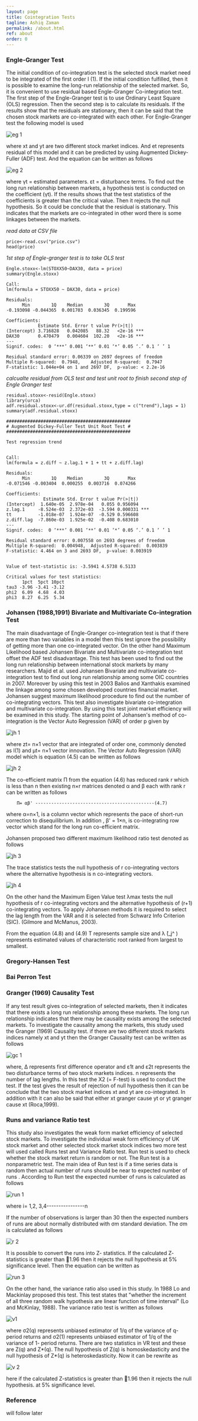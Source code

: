 ```yaml
---
layout: page
title: Cointegration Tests
tagline: Ashiq Zaman
permalink: /about.html
ref: about
order: 0
---
```


### Engle-Granger Test

The initial condition of co-integration test is the selected stock market need to be integrated of the first order I (1). If the initial condition fulfilled, then it is possible to examine the long-run relationship of the selected market. So, it is convenient to use residual based Engle-Granger Co-integration test. The first step of the Engle-Granger test is to use Ordinary Least Square (OLS) regression. Then the second step is to calculate its residuals. If the results show that the residuals are stationary, then it can be said that the chosen stock markets are co-integrated with each other. For Engle-Granger test the following model is used

![eg 1](https://user-images.githubusercontent.com/47462688/81881019-fbbf5c80-9586-11ea-8f15-095ffa7c284c.JPG)

where xt and yt are two different stock market indices. And et represents residual of this model and it can be predicted by using Augmented Dickey-Fuller (ADF) test. And the equation can be written as follows

![eg 2](https://user-images.githubusercontent.com/47462688/81881059-1bef1b80-9587-11ea-81d2-c19db554a938.JPG)

where γt = estimated parameters. εt = disturbance terms. To find out the long run relationship between markets, a hypothesis test is conducted on the coefficient (γt). If the results shows that the test statistics of the coefficients is greater than the critical value. Then it rejects the null hypothesis. So it could be conclude that the residual is stationary. This indicates that the markets are co-integrated in other word there is some linkages between the markets.      

*read data at CSV file* 

```{r}
price<-read.csv("price.csv")
head(price)
```
*1st step of Engle-granger test is to take OLS test*

```{r}
Engle.stoxx<-lm(STOXX50~DAX30, data = price)
summary(Engle.stoxx)

Call:
lm(formula = STOXX50 ~ DAX30, data = price)

Residuals:
      Min        1Q    Median        3Q       Max 
-0.193098 -0.044365  0.001703  0.036345  0.199596 

Coefficients:
            Estimate Std. Error t value Pr(>|t|)    
(Intercept) 3.716828   0.042085   88.32   <2e-16 ***
DAX30       0.470479   0.004604  102.20   <2e-16 ***
---
Signif. codes:  0 ‘***’ 0.001 ‘**’ 0.01 ‘*’ 0.05 ‘.’ 0.1 ‘ ’ 1

Residual standard error: 0.06339 on 2697 degrees of freedom
Multiple R-squared:  0.7948,	Adjusted R-squared:  0.7947 
F-statistic: 1.044e+04 on 1 and 2697 DF,  p-value: < 2.2e-16
```

*calcualte residual from OLS test and test unit root to finish second step of Engle Granger test*

```{r}
residual.stoxx<-resid(Engle.stoxx)
library(urca)
adf.residual.stoxx<-ur.df(residual.stoxx,type = c("trend"),lags = 1)
summary(adf.residual.stoxx)

############################################### 
# Augmented Dickey-Fuller Test Unit Root Test # 
############################################### 

Test regression trend 


Call:
lm(formula = z.diff ~ z.lag.1 + 1 + tt + z.diff.lag)

Residuals:
      Min        1Q    Median        3Q       Max 
-0.071546 -0.003404  0.000255  0.003716  0.074266 

Coefficients:
              Estimate Std. Error t value Pr(>|t|)    
(Intercept)  1.640e-05  2.978e-04   0.055 0.956094    
z.lag.1     -8.524e-03  2.372e-03  -3.594 0.000331 ***
tt          -1.018e-07  1.924e-07  -0.529 0.596608    
z.diff.lag  -7.860e-03  1.925e-02  -0.408 0.683010    
---
Signif. codes:  0 ‘***’ 0.001 ‘**’ 0.01 ‘*’ 0.05 ‘.’ 0.1 ‘ ’ 1

Residual standard error: 0.007558 on 2693 degrees of freedom
Multiple R-squared:  0.004948,	Adjusted R-squared:  0.003839 
F-statistic: 4.464 on 3 and 2693 DF,  p-value: 0.003919


Value of test-statistic is: -3.5941 4.5738 6.5133 

Critical values for test statistics: 
      1pct  5pct 10pct
tau3 -3.96 -3.41 -3.12
phi2  6.09  4.68  4.03
phi3  8.27  6.25  5.34

```

### Johansen (1988,1991) Bivariate and Multivariate Co-integration Test

The main disadvantage of Engle-Granger co-integration test is that if there are more than two variables in a model then this test ignore the possibility of getting more than one co-integrated vector. On the other hand Maximum Likelihood based Johansen Bivariate and Multivariate co-integration test offset the ADF test disadvantage. This test has been used to find out the long run relationship between international stock markets by many researchers. Majid et al. used Johansen Bivariate and multivariate co-integration test to find out long run relationship among some OIC countries in 2007. Moreover by using this test in 2003 Balios and Xanthakis examined the linkage among some chosen developed countries financial market. Johansen suggest maximum likelihood procedure to find out the number of co-integrating vectors. This test also investigate bivariate co-integration and multivariate co-integration. By using this test joint market efficiency will be examined in this study. The starting point of Johansen's method of co-integration is the Vector Auto Regression (VAR) of order p given by

![jh 1](https://user-images.githubusercontent.com/47462688/81881175-5e185d00-9587-11ea-8631-be0c328631e2.JPG)

where zt= n×1 vector that are integrated of order one, commonly denoted as I(1) and
µt= n×1 vector innovation. 
The Vector Auto Regression (VAR) model which is equation (4.5) can be written as follows

![jh 2](https://user-images.githubusercontent.com/47462688/81881217-7daf8580-9587-11ea-807f-f7963599133f.JPG)

The co-efficient matrix Π from the equation (4.6) has reduced rank r which is less than n then existing n×r matrices denoted α and β each with rank r can be written as follows
	        
		Π= αβ' ---------------------------------------------(4.7)
		
where α=n×1, is a column vector which represents the pace of short-run correction to disequilibrium. In addition , β' = 1×n, is co-integrating row vector which stand for the long run co-efficient matrix. 

Johansen proposed two different maximum likelihood ratio test denoted as follows

![jh 3](https://user-images.githubusercontent.com/47462688/81881285-b0f21480-9587-11ea-96d0-7930599d990d.JPG)

The trace statistics tests the null hypothesis of r co-integrating vectors where the alternative hypothesis is n co-integrating vectors. 

![jh 4](https://user-images.githubusercontent.com/47462688/81881328-d3842d80-9587-11ea-9947-cfa6af24ac9b.JPG)

On the other hand the Maximum Eigen Value test λmax tests the null hypothesis of r co-integrating vectors and the alternative hypothesis of (r+1) co-integrating vectors. To apply Johansen methods it is required to select the lag length from the VAR and it is selected from Schwarz Info Criterion (SIC). (Gilmore and McManus, 2003).

From the equation (4.8) and (4.9) T represents sample size and λ ̂(_j^ ) represents estimated values of characteristic root ranked from largest to smallest.    


### Gregory-Hansen Test


### Bai Perron Test


### Granger (1969) Causality Test

If any test result gives co-integration of selected markets, then it indicates that there exists a long run relationship among these markets. The long run relationship indicates that there may be causality exists among the selected markets. To investigate the causality among the markets, this study used the Granger (1969) Causality test. if there are two different stock markets indices namely xt and yt then the Granger Causality test can be written as follows

![gc 1](https://user-images.githubusercontent.com/47462688/81881480-2bbb2f80-9588-11ea-8791-252da414268d.JPG)

where, Δ represents first difference operator and ε1t  and ε2t  represents the two disturbance terms of two stock markets indices. n represents the number of lag lengths. In this test the X2 (= F-test) is used to conduct the test. If the test gives the result of rejection of null hypothesis then it can be conclude that the two stock market indices xt and yt are co-integrated. In addition with it can also be said that either xt granger cause yt or yt granger cause xt (Roca,1999).


### Runs and variance Ratio test

This study also investigates the weak form market efficiency of selected stock markets. To investigate the individual weak form efficiency of UK stock market and other selected stock market stock indices two more test will used called Runs test and Variance Ratio test. Run test is used to check whether the stock market return is random or not. The Run test is a nonparametric test. The main idea of Run test is if a time series data is random then actual number of runs should be near to expected number of runs . According to Run test the expected number of runs is calculated as follows

![run 1](https://user-images.githubusercontent.com/47462688/81881894-404bf780-9589-11ea-9a1d-160e81fd7c2a.JPG)
	
where i= 1,2, 3,4----------------n

If the number of observations is larger than 30 then the expected numbers of runs are about normally distributed with σm standard deviation. The σm is calculated as follows

![r 2](https://user-images.githubusercontent.com/47462688/81882045-a46ebb80-9589-11ea-9c15-fa8ad9ea519d.JPG)

It is possible to convert the runs into Z- statistics. If the calculated Z- statistics is greater than 1.96 then it rejects the null hypothesis at 5% significance level. Then the equation can be written as 

![run 3](https://user-images.githubusercontent.com/47462688/81882061-ae90ba00-9589-11ea-93cf-7043f9249f06.JPG)

On the other hand, the variance ratio also used in this study. In 1988 Lo and Mackinlay proposed this test. This test states that "whether the increment of all three random walk hypothesis are linear function of time interval" (Lo and McKinlay, 1988). The variance ratio test is written as follows

![v1](https://user-images.githubusercontent.com/47462688/81882337-6aea8000-958a-11ea-9185-1a4e33a63c64.JPG)

where σ2(q) represents unbiased estimator of 1/q of the variance of q- period returns and
σ2(1) represents unbiased estimator of 1/q of the variance of 1- period returns. There are two statistics in VR test and these are Z(q) and Z*(q). The null hypothesis of Z(q) is homoskedasticity and the null hypothesis of Z*(q) is heteroskedasticity. Now it can be rewrite as

![v 2](https://user-images.githubusercontent.com/47462688/81882407-98cfc480-958a-11ea-803f-4e8f5cb55e3b.JPG)

here if the calculated Z-statistics is greater than 1.96 then it rejects the null hypothesis.  at 5% significance level. 




### Reference

will follow later
